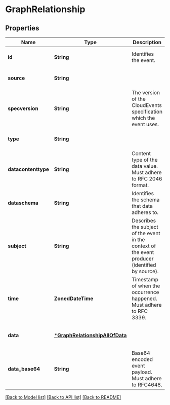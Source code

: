 # GraphRelationship


## Properties
Name | Type | Description | Notes
------------ | ------------- | ------------- | -------------
**id** | **String** | Identifies the event. | [default to nothing]
**source** | **String** |  | [default to nothing]
**specversion** | **String** | The version of the CloudEvents specification which the event uses. | [default to nothing]
**type** | **String** |  | [default to nothing]
**datacontenttype** | **String** | Content type of the data value. Must adhere to RFC 2046 format. | [optional] [default to nothing]
**dataschema** | **String** | Identifies the schema that data adheres to. | [optional] [default to nothing]
**subject** | **String** | Describes the subject of the event in the context of the event producer (identified by source). | [optional] [default to nothing]
**time** | **ZonedDateTime** | Timestamp of when the occurrence happened. Must adhere to RFC 3339. | [optional] [default to nothing]
**data** | [***GraphRelationshipAllOfData**](GraphRelationshipAllOfData.md) |  | [optional] [default to nothing]
**data_base64** | **String** | Base64 encoded event payload. Must adhere to RFC4648. | [optional] [default to nothing]


[[Back to Model list]](../README.md#models) [[Back to API list]](../README.md#api-endpoints) [[Back to README]](../README.md)


